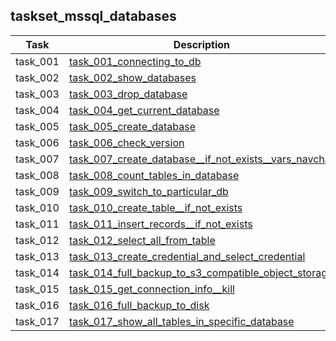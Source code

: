## taskset_mssql_databases

| Task     | Description                                                                                                                            |
|----------|----------------------------------------------------------------------------------------------------------------------------------------|
| task_001 | [task_001_connecting_to_db](taskset_mssql_databases/task_001_connecting_to_db)                                                         |
| task_002 | [task_002_show_databases](taskset_mssql_databases/task_002_show_databases)                                                             |
| task_003 | [task_003_drop_database](taskset_mssql_databases/task_003_drop_database)                                                               |
| task_004 | [task_004_get_current_database](taskset_mssql_databases/task_004_get_current_database)                                                 |
| task_005 | [task_005_create_database](taskset_mssql_databases/task_005_create_database)                                                           |
| task_006 | [task_006_check_version](taskset_mssql_databases/task_006_check_version)                                                               |
| task_007 | [task_007_create_database__if_not_exists__vars_navchar](taskset_mssql_databases/task_007_create_database__if_not_exists__vars_navchar) |
| task_008 | [task_008_count_tables_in_database](taskset_mssql_databases/task_008_count_tables_in_database)                                         |
| task_009 | [task_009_switch_to_particular_db](taskset_mssql_databases/task_009_switch_to_particular_db)                                           |
| task_010 | [task_010_create_table__if_not_exists](taskset_mssql_databases/task_010_create_table__if_not_exists)                                   |
| task_011 | [task_011_insert_records__if_not_exists](taskset_mssql_databases/task_011_insert_records__if_not_exists)                               |
| task_012 | [task_012_select_all_from_table](taskset_mssql_databases/task_012_select_all_from_table)                                               |
| task_013 | [task_013_create_credential_and_select_credential](taskset_mssql_databases/task_013_create_credential_and_select_credential)           |
| task_014 | [task_014_full_backup_to_s3_compatible_object_storage](taskset_mssql_databases/task_014_full_backup_to_s3_compatible_object_storage)   |
| task_015 | [task_015_get_connection_info__kill](taskset_mssql_databases/task_015_get_connection_info__kill)                                       |
| task_016 | [task_016_full_backup_to_disk](taskset_mssql_databases/task_016_full_backup_to_disk)                                                   |
| task_017 | [task_017_show_all_tables_in_specific_database](taskset_mssql_databases/task_017_show_all_tables_in_specific_database)                 |

